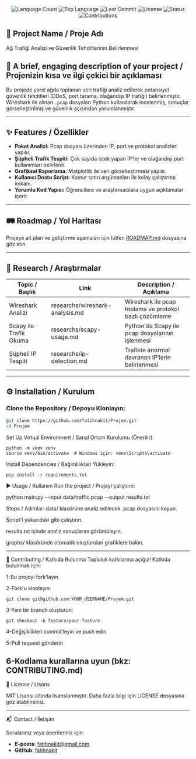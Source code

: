 <div align="center">
  <img src="https://img.shields.io/github/languages/count/fatihnakit/Ag-Trafigi-Analizi-ile-Supheli-Davranislarin-Tespiti?style=flat-square&color=blueviolet" alt="Language Count">
  <img src="https://img.shields.io/github/languages/top/fatihnakit/Ag-Trafigi-Analizi-ile-Supheli-Davranislarin-Tespiti?style=flat-square&color=1e90ff" alt="Top Language">
  <img src="https://img.shields.io/github/last-commit/fatihnakit/Ag-Trafigi-Analizi-ile-Supheli-Davranislarin-Tespiti?style=flat-square&color=ff69b4" alt="Last Commit">
  <img src="https://img.shields.io/github/license/fatihnakit/Ag-Trafigi-Analizi-ile-Supheli-Davranislarin-Tespiti?style=flat-square&color=yellow" alt="License">
  <img src="https://img.shields.io/badge/Status-Active-green?style=flat-square" alt="Status">
  <img src="https://img.shields.io/badge/Contributions-Welcome-brightgreen?style=flat-square" alt="Contributions">
</div>

## 📌 Project Name / Proje Adı
Ağ Trafiği Analizi ve Güvenlik Tehditlerinin Belirlenmesi

## 📝 A brief, engaging description of your project / Projenizin kısa ve ilgi çekici bir açıklaması
Bu projede yerel ağda toplanan veri trafiği analiz edilerek potansiyel güvenlik tehditleri (DDoS, port tarama, olağandışı IP trafiği) belirlenmiştir. Wireshark ile alınan `.pcap` dosyaları Python kullanılarak incelenmiş, sonuçlar görselleştirilmiş ve güvenlik açısından yorumlanmıştır.

---

## ✨ Features / Özellikler
- **Paket Analizi:** Pcap dosyası üzerinden IP, port ve protokol analizleri yapılır.  
- **Şüpheli Trafik Tespiti:** Çok sayıda istek yapan IP’ler ve olağandışı port kullanımları belirlenir.  
- **Grafiksel Raporlama:** Matplotlib ile veri görselleştirmesi yapılır.  
- **Kullanıcı Dostu Script:** Komut satırı argümanları ile kolay çalıştırma imkanı.  
- **Yorumlu Kod Yapısı:** Öğrencilere ve araştırmacılara uygun açıklamalar içerir.  


---

## 🛤️ Roadmap / Yol Haritası

Projeye ait plan ve geliştirme aşamaları için lütfen [ROADMAP.md](ROADMAP.md) dosyasına göz atın.


---


  ## 🔬 Research / Araştırmalar
  
  | Topic / Başlık             | Link                                 | Description / Açıklama                                      |
  |---------------------------|--------------------------------------|--------------------------------------------------------------|
  | Wireshark Analizi         | researchs/wireshark-analysis.md      | Wireshark ile pcap toplama ve protokol bazlı çözümleme      |
  | Scapy ile Trafik Okuma    | researchs/scapy-usage.md             | Python'da Scapy ile pcap dosyalarının işlenmesi              |
  | Şüpheli IP Tespiti        | researchs/ip-detection.md            | Trafikte anormal davranan IP’lerin belirlenmesi              |


---

## ⚙️ Installation / Kurulum


### Clone the Repository / Depoyu Klonlayın:
```bash
git clone https://github.com/fatihnakit/Projem.git
cd Projem
```
Set Up Virtual Environment / Sanal Ortam Kurulumu (Önerilir):
```
python -m venv venv
source venv/bin/activate  # Windows için: venv\Scripts\activate
```
Install Dependencies / Bağımlılıkları Yükleyin:
```
pip install -r requirements.txt

```
▶️ Usage / Kullanım
Run the project / Projeyi çalıştırın:

python main.py --input data/traffic.pcap --output results.txt

Steps / Adımlar:
data/ klasörüne analiz edilecek .pcap dosyasını koyun.

Script'i yukarıdaki gibi çalıştırın.

results.txt içinde analiz sonuçlarını görüntüleyin.

graphs/ klasöründe otomatik oluşturulan grafiklere bakın.



---

🤝 Contributing / Katkıda Bulunma
Topluluk katkılarına açığız! Katkıda bulunmak için:

1-Bu projeyi fork'layın

2-Fork'u klonlayın:
```
git clone git@github.com:YOUR_USERNAME/Projem.git
```
3-Yeni bir branch oluşturun:
```
git checkout -b feature/your-feature
```
4-Değişiklikleri commit’leyin ve push edin

5-Pull request gönderin

6-Kodlama kurallarına uyun (bkz: CONTRIBUTING.md)
---

📄 License / Lisans

MIT Lisansı altında lisanslanmıştır. Daha fazla bilgi için LICENSE dosyasına göz atabilirsiniz.

---

📬 Contact / İletişim

Sorularınız veya önerileriniz için:
- **E-posta**: fatihnakit@gmail.com
- **GitHub**: [fatihnakit](https://github.com/fatihnakit)

